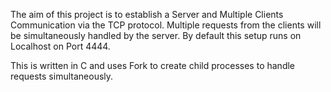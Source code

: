 The aim of this project is to establish a Server and Multiple Clients Communication via the TCP protocol.
Multiple requests from the clients will be simultaneously handled by the server. By default this setup runs on Localhost on Port 4444. 

This is written in C and uses Fork to create child processes to handle requests simultaneously.
